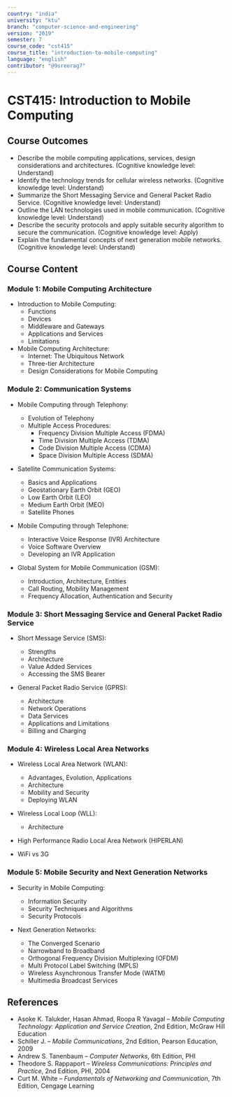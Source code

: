 ```yaml
---
country: "india"
university: "ktu"
branch: "computer-science-and-engineering"
version: "2019"
semester: 7
course_code: "cst415"
course_title: "introduction-to-mobile-computing"
language: "english"
contributor: "@9sreerag7"
---
```


# CST415: Introduction to Mobile Computing

## Course Outcomes

* Describe the mobile computing applications, services, design considerations and architectures. (Cognitive knowledge level: Understand)  
* Identify the technology trends for cellular wireless networks. (Cognitive knowledge level: Understand)  
* Summarize the Short Messaging Service and General Packet Radio Service. (Cognitive knowledge level: Understand)  
* Outline the LAN technologies used in mobile communication. (Cognitive knowledge level: Understand)  
* Describe the security protocols and apply suitable security algorithm to secure the communication. (Cognitive knowledge level: Apply)  
* Explain the fundamental concepts of next generation mobile networks. (Cognitive knowledge level: Understand)  

## Course Content

### Module 1: Mobile Computing Architecture

* Introduction to Mobile Computing:  
  - Functions  
  - Devices  
  - Middleware and Gateways  
  - Applications and Services  
  - Limitations  
* Mobile Computing Architecture:  
  - Internet: The Ubiquitous Network  
  - Three-tier Architecture  
  - Design Considerations for Mobile Computing  

### Module 2: Communication Systems

* Mobile Computing through Telephony:  
  - Evolution of Telephony  
  - Multiple Access Procedures:  
    - Frequency Division Multiple Access (FDMA)  
    - Time Division Multiple Access (TDMA)  
    - Code Division Multiple Access (CDMA)  
    - Space Division Multiple Access (SDMA)  

* Satellite Communication Systems:  
  - Basics and Applications  
  - Geostationary Earth Orbit (GEO)  
  - Low Earth Orbit (LEO)  
  - Medium Earth Orbit (MEO)  
  - Satellite Phones  

* Mobile Computing through Telephone:  
  - Interactive Voice Response (IVR) Architecture  
  - Voice Software Overview  
  - Developing an IVR Application  

* Global System for Mobile Communication (GSM):  
  - Introduction, Architecture, Entities  
  - Call Routing, Mobility Management  
  - Frequency Allocation, Authentication and Security  

### Module 3: Short Messaging Service and General Packet Radio Service

* Short Message Service (SMS):  
  - Strengths  
  - Architecture  
  - Value Added Services  
  - Accessing the SMS Bearer  

* General Packet Radio Service (GPRS):  
  - Architecture  
  - Network Operations  
  - Data Services  
  - Applications and Limitations  
  - Billing and Charging  

### Module 4: Wireless Local Area Networks

* Wireless Local Area Network (WLAN):  
  - Advantages, Evolution, Applications  
  - Architecture  
  - Mobility and Security  
  - Deploying WLAN  

* Wireless Local Loop (WLL):  
  - Architecture  

* High Performance Radio Local Area Network (HIPERLAN)  
* WiFi vs 3G  

### Module 5: Mobile Security and Next Generation Networks

* Security in Mobile Computing:  
  - Information Security  
  - Security Techniques and Algorithms  
  - Security Protocols  

* Next Generation Networks:  
  - The Converged Scenario  
  - Narrowband to Broadband  
  - Orthogonal Frequency Division Multiplexing (OFDM)  
  - Multi Protocol Label Switching (MPLS)  
  - Wireless Asynchronous Transfer Mode (WATM)  
  - Multimedia Broadcast Services  

## References

* Asoke K. Talukder, Hasan Ahmad, Roopa R Yavagal – *Mobile Computing Technology: Application and Service Creation*, 2nd Edition, McGraw Hill Education  
* Schiller J. – *Mobile Communications*, 2nd Edition, Pearson Education, 2009  
* Andrew S. Tanenbaum – *Computer Networks*, 6th Edition, PHI  
* Theodore S. Rappaport – *Wireless Communications: Principles and Practice*, 2nd Edition, PHI, 2004  
* Curt M. White – *Fundamentals of Networking and Communication*, 7th Edition, Cengage Learning  
